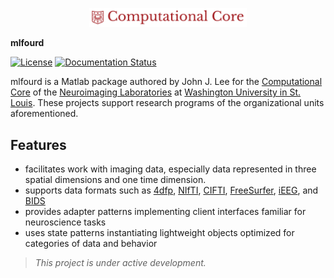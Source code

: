 <p align="center">
  <img src="https://raw.githubusercontent.com/jjleewustledu/computational-core/main/docs/images/computational-core-logo-color.png" width="50%" alt='computational-core'>
</p>

**mlfourd**

[![License](https://img.shields.io/badge/license-Apache%202.0-green.svg)](https://opensource.org/licenses/Apache-2.0)
[![Documentation Status](https://readthedocs.org/projects/mlfourd/badge/?version=latest)](https://mlfourd.readthedocs.io/en/latest/?badge=latest)

mlfourd is a Matlab package authored by John J. Lee for the [Computational Core](https://sites.wustl.edu/nillabs/nil-core-services/) of the [Neuroimaging Laboratories](https://sites.wustl.edu/nillabs/) at [Washington University in St. Louis](https://wustl.edu/).  These projects support research programs of the organizational units aforementioned.  

## Features

- facilitates work with imaging data, especially data represented in three spatial dimensions and one time dimension.
- supports data formats such as [4dfp](https://4dfp.readthedocs.io/en/latest/>), [NIfTI](https://nifti.nimh.nih.gov/nifti-2), [CIFTI](https://www.nitrc.org/projects/cifti/), [FreeSurfer](https://surfer.nmr.mgh.harvard.edu/), [iEEG](https://bids-specification.readthedocs.io/en/stable/04-modality-specific-files/04-intracranial-electroencephalography.html), and [BIDS](https://bids-specification.readthedocs.io/en/stable/)
- provides adapter patterns implementing client interfaces familiar for neuroscience tasks
- uses state patterns instantiating lightweight objects optimized for categories of data and behavior

> _This project is under active development._

